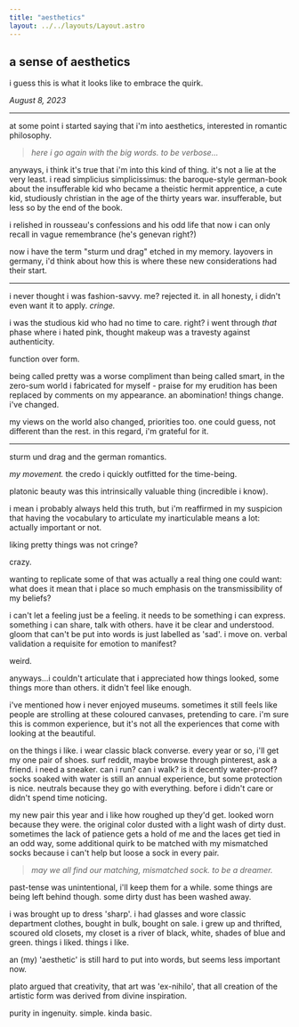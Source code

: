 ```yaml
---
title: "aesthetics"
layout: ../../layouts/Layout.astro
---
```


<h2> a sense of aesthetics</h2>
i guess this is what it looks like to embrace the quirk.
<p><i>August 8, 2023</i></p>

---
at some point i started saying that i'm into aesthetics, interested in romantic philosophy. 

> *here i go again with the big words. to be verbose...*

anyways, i think it's true that i'm into this kind of thing. it's not a lie at the very least. i read simplicius simplicissimus: the baroque-style german-book about the insufferable kid who became a theistic hermit apprentice, a  cute kid, studiously christian in the age of the thirty years war. insufferable, but less so by the end of the book.

i relished in rousseau's confessions and his odd life that now i can only recall in vague remembrance (he's genevan right?)

now i have the term "sturm und drag" etched in my memory. layovers in germany, i'd think about how this is where these new considerations had their start. 

-------

i never thought i was fashion-savvy. me? rejected it. in all honesty, i didn't even want it to apply. *cringe.*

i was the studious kid who had no time to care. right? i went through *that* phase where i hated pink, thought makeup was a travesty against authenticity.

function over form. 

being called pretty was a worse compliment than being called smart, in the zero-sum world i fabricated for myself - praise for my erudition has been replaced by comments on my appearance. an abomination! things change. i've changed. 

my views on the world also changed, priorities too. one could guess, not different than the rest. in this regard, i'm grateful for it.

------

sturm und drag and the german romantics.

*my movement.* the credo i quickly outfitted for the time-being.

platonic beauty was this intrinsically valuable thing (incredible i know).

i mean i probably always held this truth, but i'm reaffirmed in my suspicion that having the vocabulary to articulate my inarticulable means a lot: actually important or not.

liking pretty things was not cringe? 

crazy.

wanting to replicate some of that was actually a real thing one could want: what does it mean that i place so much emphasis on the transmissibility of my beliefs?

i can't let a feeling just be a feeling. it needs to be something i can express. something i can share, talk with others. have it be clear and understood. gloom that can't be put into words is just labelled as 'sad'. i move on. verbal validation a requisite for emotion to manifest?

weird.

anyways...i couldn't articulate that i appreciated how things looked, some things more than others. it didn't feel like enough. 

i've mentioned how i never enjoyed museums. sometimes it still feels like people are strolling at these coloured canvases, pretending to care. i'm sure this is common experience, but it's not all the experiences that come with looking at the beautiful.

on the things i like. i wear classic black converse. every year or so, i'll get my one pair of shoes. surf reddit, maybe browse through pinterest, ask a friend. i need a sneaker. can i run? can i walk? is it decently water-proof? socks soaked with water is still an annual experience, but some protection is nice. neutrals because they go with everything. before i didn't care or didn't spend time noticing.

my new pair this year and i like how roughed up they'd get. looked worn because they were. the original color dusted with a light wash of dirty dust. sometimes the lack of patience gets a hold of me and the laces get tied in an odd way, some additional quirk to be matched with my mismatched socks because i can't help but loose a sock in every pair. 

> *may we all find our matching, mismatched sock. to be a dreamer.*

past-tense was unintentional, i'll keep them for a while. some things are being left behind though. some dirty dust has been washed away.

i was brought up to dress 'sharp'. i had glasses and wore classic department clothes, bought in bulk, bought on sale. i grew up and thrifted, scoured old closets, my closet is a river of black, white, shades of blue and green. things i liked. things i like.



an (my) 'aesthetic' is still hard to put into words, but seems less important now.

plato argued that creativity, that art was 'ex-nihilo', that all creation of the artistic form was derived from divine inspiration.

purity in ingenuity. simple. kinda basic.

